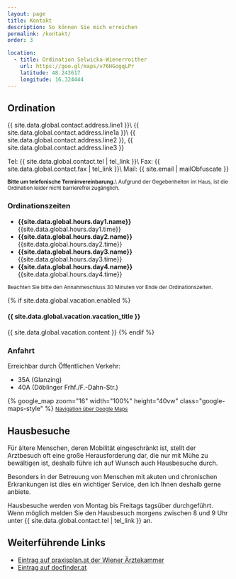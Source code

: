 ```yaml
---
layout: page
title: Kontakt
description: So können Sie mich erreichen
permalink: /kontakt/
order: 3

location:
  - title: Ordination Selwicka-Wienerroither
    url: https://goo.gl/maps/v76HGogqLPr
    latitude: 48.243617
    longitude: 16.324444
---
```


## Ordination

{{ site.data.global.contact.address.line1 }}\\
{{ site.data.global.contact.address.line1a }}\\
{{ site.data.global.contact.address.line2 }}, {{ site.data.global.contact.address.line3 }}

Tel:  {{ site.data.global.contact.tel | tel_link }}\\
Fax:  {{ site.data.global.contact.fax | tel_link }}\\
Mail: {{ site.email | mailObfuscate }}

<small>**Bitte um telefonische Terminvereinbarung.**\\
Aufgrund der Gegebenheiten im Haus, ist die Ordination leider nicht
barrierefrei zugänglich.</small>

### Ordinationszeiten

* **{{site.data.global.hours.day1.name}}** {{site.data.global.hours.day1.time}}
* **{{site.data.global.hours.day2.name}}** {{site.data.global.hours.day2.time}}
* **{{site.data.global.hours.day3.name}}** {{site.data.global.hours.day3.time}}
* **{{site.data.global.hours.day4.name}}** {{site.data.global.hours.day4.time}}

<small>Beachten Sie bitte den Annahmeschluss 30 Minuten vor Ende der Ordinationszeiten.</small>


{% if site.data.global.vacation.enabled %}
#### {{ site.data.global.vacation.vacation_title }}

{{ site.data.global.vacation.content }}
{% endif %}

### Anfahrt

Erreichbar durch Öffentlichen Verkehr:
* 35A (Glanzing)
* 40A (Döblinger Frhf./F.-Dahn-Str.)

{% google_map zoom="16" width="100%" height="40vw" class="google-maps-style" %}
<small>[Navigation über Google Maps](https://goo.gl/32X5Le)</small>

## Hausbesuche

Für ältere Menschen, deren Mobilität eingeschränkt ist, stellt der Arztbesuch oft eine große Herausforderung 
dar, die nur mit Mühe zu bewältigen ist, deshalb führe ich auf Wunsch auch Hausbesuche durch.

Besonders in der Betreuung von Menschen mit akuten und chronischen Erkrankungen ist dies ein wichtiger 
Service, den ich Ihnen deshalb gerne anbiete.

Hausbesuche werden von Montag bis Freitags tagsüber durchgeführt. Wenn möglich melden Sie den Hausbesuch
 morgens zwischen 8 und 9 Uhr unter {{ site.data.global.contact.tel | tel_link }} an.

## Weiterführende Links

* [Eintrag auf praxisplan.at der Wiener Ärztekammer](http://www.praxisplan.at/5546917116/Selwicka-Wienerroither-Beate/1)
* [Eintrag auf docfinder.at](https://www.docfinder.at/arzt/allgemeinmedizin/1190-wien/dr-beate-selwicka-wienerroither-13942_1)